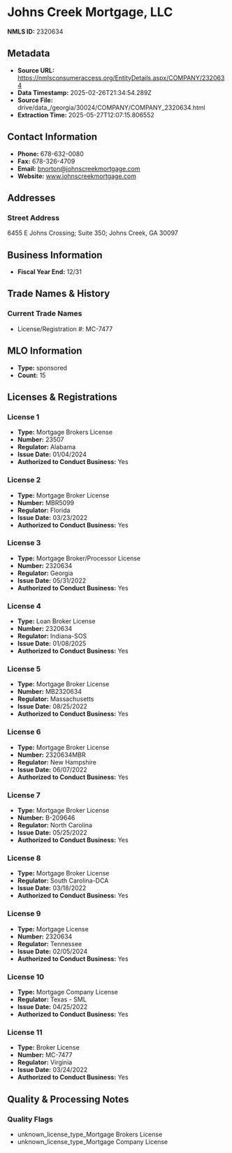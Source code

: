 # Johns Creek Mortgage, LLC

**NMLS ID:** 2320634

## Metadata
- **Source URL:** https://nmlsconsumeraccess.org/EntityDetails.aspx/COMPANY/2320634
- **Data Timestamp:** 2025-02-26T21:34:54.289Z
- **Source File:** drive/data_/georgia/30024/COMPANY/COMPANY_2320634.html
- **Extraction Time:** 2025-05-27T12:07:15.806552

## Contact Information
- **Phone:** 678-632-0080
- **Fax:** 678-326-4709
- **Email:** bnorton@johnscreekmortgage.com
- **Website:** www.johnscreekmortgage.com

## Addresses
### Street Address
6455 E Johns Crossing; Suite 350; Johns Creek, GA 30097

## Business Information
- **Fiscal Year End:** 12/31

## Trade Names & History
### Current Trade Names
- License/Registration #: MC-7477

## MLO Information
- **Type:** sponsored
- **Count:** 15

## Licenses & Registrations

### License 1
- **Type:** Mortgage Brokers License
- **Number:** 23507
- **Regulator:** Alabama
- **Issue Date:** 01/04/2024
- **Authorized to Conduct Business:** Yes

### License 2
- **Type:** Mortgage Broker License
- **Number:** MBR5099
- **Regulator:** Florida
- **Issue Date:** 03/23/2022
- **Authorized to Conduct Business:** Yes

### License 3
- **Type:** Mortgage Broker/Processor License
- **Number:** 2320634
- **Regulator:** Georgia
- **Issue Date:** 05/31/2022
- **Authorized to Conduct Business:** Yes

### License 4
- **Type:** Loan Broker License
- **Number:** 2320634
- **Regulator:** Indiana-SOS
- **Issue Date:** 01/08/2025
- **Authorized to Conduct Business:** Yes

### License 5
- **Type:** Mortgage Broker License
- **Number:** MB2320634
- **Regulator:** Massachusetts
- **Issue Date:** 08/25/2022
- **Authorized to Conduct Business:** Yes

### License 6
- **Type:** Mortgage Broker License
- **Number:** 2320634MBR
- **Regulator:** New Hampshire
- **Issue Date:** 06/07/2022
- **Authorized to Conduct Business:** Yes

### License 7
- **Type:** Mortgage Broker License
- **Number:** B-209646
- **Regulator:** North Carolina
- **Issue Date:** 05/25/2022
- **Authorized to Conduct Business:** Yes

### License 8
- **Type:** Mortgage Broker License
- **Regulator:** South Carolina-DCA
- **Issue Date:** 03/18/2022
- **Authorized to Conduct Business:** Yes

### License 9
- **Type:** Mortgage License
- **Number:** 2320634
- **Regulator:** Tennessee
- **Issue Date:** 02/05/2024
- **Authorized to Conduct Business:** Yes

### License 10
- **Type:** Mortgage Company License
- **Regulator:** Texas - SML
- **Issue Date:** 04/25/2022
- **Authorized to Conduct Business:** Yes

### License 11
- **Type:** Broker License
- **Number:** MC-7477
- **Regulator:** Virginia
- **Issue Date:** 03/24/2022
- **Authorized to Conduct Business:** Yes

## Quality & Processing Notes
### Quality Flags
- unknown_license_type_Mortgage Brokers License
- unknown_license_type_Mortgage Company License
